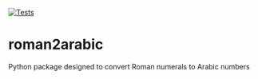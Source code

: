 [![Tests](https://github.com/tediore-wf/roman2arabic/actions/workflows/tests.yaml/badge.svg)](https://github.com/tediore-wf/roman2arabic/actions/workflows/tests.yaml)

# roman2arabic

Python package designed to convert Roman numerals to Arabic numbers
